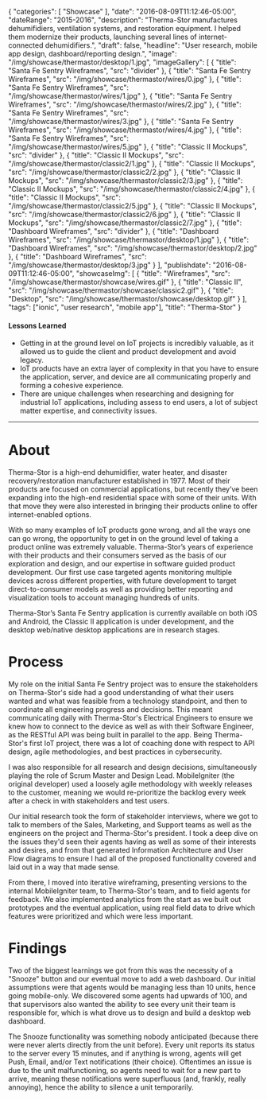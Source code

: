 {
   "categories": [
      "Showcase"
   ],
   "date": "2016-08-09T11:12:46-05:00",
   "dateRange": "2015-2016",
   "description": "Therma-Stor manufactures dehumifidiers, ventilation systems, and restoration equipment. I helped them modernize their products, launching several lines of internet-connected dehumidifiers.",
   "draft": false,
   "headline": "User research, mobile app design, dashboard/reporting design.",
   "image": "/img/showcase/thermastor/desktop/1.jpg",
   "imageGallery": [
     {
       "title": "Santa Fe Sentry Wireframes",
       "src": "divider"
     },
     {
       "title": "Santa Fe Sentry Wireframes",
       "src": "/img/showcase/thermastor/wires/0.jpg"
     },
     {
       "title": "Santa Fe Sentry Wireframes",
       "src": "/img/showcase/thermastor/wires/1.jpg"
     },
     {
       "title": "Santa Fe Sentry Wireframes",
       "src": "/img/showcase/thermastor/wires/2.jpg"
     },
     {
       "title": "Santa Fe Sentry Wireframes",
       "src": "/img/showcase/thermastor/wires/3.jpg"
     },
     {
       "title": "Santa Fe Sentry Wireframes",
       "src": "/img/showcase/thermastor/wires/4.jpg"
     },
     {
       "title": "Santa Fe Sentry Wireframes",
       "src": "/img/showcase/thermastor/wires/5.jpg"
     },
     {
       "title": "Classic II Mockups",
       "src": "divider"
     },
     {
       "title": "Classic II Mockups",
       "src": "/img/showcase/thermastor/classic2/1.jpg"
     },
     {
       "title": "Classic II Mockups",
       "src": "/img/showcase/thermastor/classic2/2.jpg"
     },
     {
       "title": "Classic II Mockups",
       "src": "/img/showcase/thermastor/classic2/3.jpg"
     },
     {
       "title": "Classic II Mockups",
       "src": "/img/showcase/thermastor/classic2/4.jpg"
     },
     {
       "title": "Classic II Mockups",
       "src": "/img/showcase/thermastor/classic2/5.jpg"
     },
     {
       "title": "Classic II Mockups",
       "src": "/img/showcase/thermastor/classic2/6.jpg"
     },
     {
       "title": "Classic II Mockups",
       "src": "/img/showcase/thermastor/classic2/7.jpg"
     },
     {
       "title": "Dashboard Wireframes",
       "src": "divider"
     },
     {
       "title": "Dashboard Wireframes",
       "src": "/img/showcase/thermastor/desktop/1.jpg"
     },
     {
       "title": "Dashboard Wireframes",
       "src": "/img/showcase/thermastor/desktop/2.jpg"
     },
     {
       "title": "Dashboard Wireframes",
       "src": "/img/showcase/thermastor/desktop/3.jpg"
     }
   ],
   "publishdate": "2016-08-09T11:12:46-05:00",
   "showcaseImg": [
     {
       "title": "Wireframes",
       "src": "/img/showcase/thermastor/showcase/wires.gif"
     },
     {
       "title": "Classic II",
       "src": "/img/showcase/thermastor/showcase/classic2.gif"
     },
     {
       "title": "Desktop",
       "src": "/img/showcase/thermastor/showcase/desktop.gif"
     }
   ],
   "tags": ["ionic", "user research", "mobile app"],
   "title": "Therma-Stor"
}

<div class="tldnr">
  <h4>Lessons Learned</h4>
  <ul>
    <li>Getting in at the ground level on IoT projects is incredibly valuable, as it allowed us to guide the client and product development and avoid legacy.</li>
    <li>IoT products have an extra layer of complexity in that you have to ensure the application, server, and device are all communicating properly and forming a cohesive experience.</li>
    <li>There are unique challenges when researching and designing for industrial IoT applications, including assess to end users, a lot of subject matter expertise, and connectivity issues.</li>
  </ul>
</div>

---

# About

Therma-Stor is a high-end dehumidifier, water heater, and disaster recovery/restoration manufacturer established in 1977. Most of their products are focused on commercial applications, but recently they’ve been expanding into the high-end residential space with some of their units. With that move they were also interested in bringing their products online to offer internet-enabled options.

With so many examples of IoT products gone wrong, and all the ways one can go wrong, the opportunity to get in on the ground level of taking a product online was extremely valuable. Therma-Stor’s years of experience with their products and their consumers served as the basis of our exploration and design, and our expertise in software guided product development. Our first use case targeted agents monitoring multiple devices across different properties, with future development to target direct-to-consumer models as well as providing better reporting and visualization tools to account managing hundreds of units.

Therma-Stor’s Santa Fe Sentry application is currently available on both iOS and Android, the Classic II application is under development, and the desktop web/native desktop applications are in research stages.

# Process

My role on the initial Santa Fe Sentry project was to ensure the stakeholders on Therma-Stor's side had a good understanding of what their users wanted and what was feasible from a technology standpoint, and then to coordinate all engineering progress and decisions. This meant communicating daily with Therma-Stor's Electrical Engineers to ensure we knew how to connect to the device as well as with their Software Engineer, as the RESTful API was being built in parallel to the app. Being Therma-Stor's first IoT project, there was a lot of coaching done with respect to API design, agile methodologies, and best practices in cybersecurity.

I was also responsible for all research and design decisions, simultaneously playing the role of Scrum Master and Design Lead. MobileIgniter (the original developer) used a loosely agile methodology with weekly releases to the customer, meaning we would re-prioritize the backlog every week after a check in with stakeholders and test users.

Our initial research took the form of stakeholder interviews, where we got to talk to members of the Sales, Marketing, and Support teams as well as the engineers on the project and Therma-Stor's president. I took a deep dive on the issues they'd seen their agents having as well as some of their interests and desires, and from that generated Information Architecture and User Flow diagrams to ensure I had all of the proposed functionality covered and laid out in a way that made sense.

From there, I moved into iterative wireframing, presenting versions to the internal MobileIgniter team, to Therma-Stor's team, and to field agents for feedback. We also implemented analytics from the start as we built out prototypes and the eventual application, using real field data to drive which features were prioritized and which were less important.

# Findings

Two of the biggest learnings we got from this was the necessity of a "Snooze" button and our eventual move to add a web dashboard. Our initial assumptions were that agents would be managing less than 10 units, hence going mobile-only. We discovered some agents had upwards of 100, and that supervisors also wanted the ability to see every unit their team is responsible for, which is what drove us to design and build a desktop web dashboard.

The Snooze functionality was something nobody anticipated (because there were never alerts directly from the unit before). Every unit reports its status to the server every 15 minutes, and if anything is wrong, agents will get Push, Email, and/or Text notifications (their choice). Oftentimes an issue is due to the unit malfunctioning, so agents need to wait for a new part to arrive, meaning these notifications were superfluous (and, frankly, really annoying), hence the ability to silence a unit temporarily.
